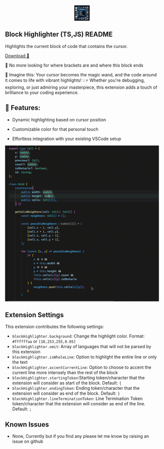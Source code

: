 <p align="center">
  <img src="icon.jpeg" alt="drawing" width="50" />
</p>

## Block Highlighter (TS,JS) README

Highlights the current block of code that contains the
cursor.

[Download 🔗](https://marketplace.visualstudio.com/items?itemName=the-e3n.block-highlighter)

😤 No more looking for where brackets are and where this block ends

🌈 Imagine this: Your cursor becomes the magic wand, and the code around it comes to life with vibrant highlights! 💡⚡️ Whether you're debugging, exploring, or just admiring your masterpiece, this extension adds a touch of brilliance to your coding experience.

## 🚀 Features:

- Dynamic highlighting based on cursor position

- Customizable color for that personal touch

- Effortless integration with your existing VSCode setup

![Color is 10 red, 253 green, 255 blue, 0.04 alpha](usage.gif 'Example')

## Extension Settings

This extension contributes the following settings:

- `blockHighlighter.background`: Change the highlight
  color. Format: `#ffffffaa` or `[10,253,255,0.05]`
- `blockHighlighter.omit`: Array of languages that will
  not be parsed by this extension
- `blockHighlighter.isWholeLine`: Option to highlight
  the entire line or only the text
- `blockHighlighter.accentCurrentLine`: Option to
  choose to accent the current line more intensely
  than the rest of the block
- `blockHighlighter.startingToken`:Starting token/character that the extension will consider as start of the block. Default: `{`
- `blockHighlighter.endingToken`: Ending token/character that the extension will consider as end of the block. Default: `}`
- `blockHighlighter.lineTerminationToken`: Line Termination Token token/character that the extension will consider as end of the line. Default: `;`

## Known Issues

- None, Currently but if you find any please let me know by raising an issue on github
